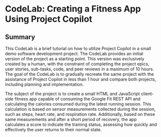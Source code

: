 # CodeLab: Creating a Fitness App Using Project Copilot
## Summary
This CodeLab is a brief tutorial on how to utilize Project Copilot in a small demo software development project.
The CodeLab provides an initial version of the project as a starting point. This version was exclusively created by a human, with the constraint of completing the project epics, user stories, sub-tasks, code, and peer reviews in a maximum of 10 hours.
The goal of the CodeLab is to gradually recreate the same project with the assistance of Project Copilot in less than 1 hour and compare both projects, including planning and implementation.

The subject of the project is to create a small HTML and JavaScript client-side fitness app capable of consuming the Google Fit REST API and calculating the calories consumed during the latest running session. This calculation is based on sensor measurements collected during the session, such as steps, heart rate, and respiration rate. Additionally, based on these same measurements and after a short period of recovery, the app calculates a score to indicate the training status, assessing how quickly and effectively the user returns to their normal state.



